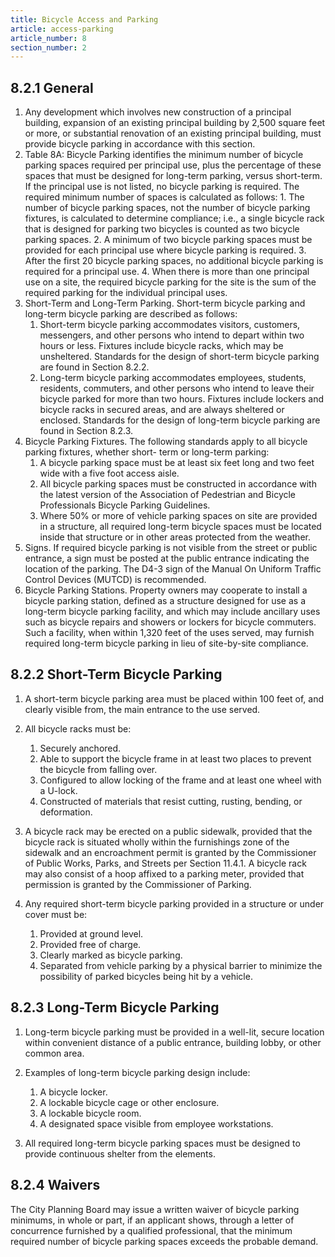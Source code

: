 ```yaml
---
title: Bicycle Access and Parking
article: access-parking
article_number: 8
section_number: 2
---
```


## 8.2.1 General

1. Any development which involves new construction of a principal building, expansion of an existing principal building by 2,500 square feet or more, or substantial renovation of an existing principal building, must provide bicycle parking in accordance with this section.
2. Table 8A: Bicycle Parking identifies the minimum number of bicycle parking spaces required
   per principal use, plus the percentage of these spaces that must be designed for long-term parking, versus short-term. If the principal use is not listed, no bicycle parking is required.
   The required minimum number of spaces is calculated as follows: 1. The number of bicycle parking spaces, not the number of bicycle parking fixtures, is calculated to determine compliance; i.e., a single bicycle rack that is designed for parking two bicycles is counted as two bicycle parking spaces. 2. A minimum of two bicycle parking spaces must be provided for each principal use where bicycle parking is required. 3. After the first 20 bicycle parking spaces, no additional bicycle parking is required for a principal use. 4. When there is more than one principal use on a site, the required bicycle parking for the site is the sum of the required parking for the individual principal uses.
3. Short-Term and Long-Term Parking. Short-term bicycle parking and long-term bicycle parking are described as follows:
   1. Short-term bicycle parking accommodates visitors, customers, messengers, and other persons who intend to depart within two hours or less. Fixtures include bicycle racks, which may be unsheltered. Standards for the design of short-term bicycle parking are found in Section 8.2.2.
   2. Long-term bicycle parking accommodates employees, students, residents, commuters, and other persons who intend to leave their bicycle parked for more than two hours. Fixtures include lockers and bicycle racks in secured areas, and are always sheltered or enclosed. Standards for the design of long-term bicycle parking are found in Section 8.2.3.
4. Bicycle Parking Fixtures. The following standards apply to all bicycle parking fixtures, whether short- term or long-term parking:
   1. A bicycle parking space must be at least six feet long and two feet wide with a five foot access aisle.
   2. All bicycle parking spaces must be constructed in accordance with the latest version of the Association of Pedestrian and Bicycle Professionals Bicycle Parking Guidelines.
   3. Where 50% or more of vehicle parking spaces on site are provided in a structure, all required long-term bicycle spaces must be located inside that structure or in other areas protected from the weather.
5. Signs. If required bicycle parking is not visible from the street or public entrance, a sign must be posted at the public entrance indicating the location of the parking. The D4-3 sign of the Manual On Uniform Traffic Control Devices (MUTCD) is recommended.
6. Bicycle Parking Stations. Property owners may cooperate to install a bicycle parking station, defined as a structure designed for use as a long-term bicycle parking facility, and which may include ancillary uses such as bicycle repairs and showers or lockers for bicycle commuters. Such a facility, when within 1,320 feet of the uses served, may furnish required long-term bicycle parking in lieu of site-by-site compliance.

## 8.2.2 Short-Term Bicycle Parking

1. A short-term bicycle parking area must be placed within 100 feet of, and clearly visible from, the main entrance to the use served.
2. All bicycle racks must be:

   1. Securely anchored.
   2. Able to support the bicycle frame in at least two places to prevent the bicycle from falling over.
   3. Configured to allow locking of the frame and at least one wheel with a U-lock.
   4. Constructed of materials that resist cutting, rusting, bending, or deformation.

3. A bicycle rack may be erected on a public sidewalk, provided that the bicycle rack is situated wholly within the furnishings zone of the sidewalk and an encroachment permit is granted by the Commissioner of Public Works, Parks, and Streets per Section 11.4.1. A bicycle rack may also consist of a hoop affixed to a parking meter, provided that permission is granted by the Commissioner of Parking.
4. Any required short-term bicycle parking provided in a structure or under cover must be:
   1. Provided at ground level.
   2. Provided free of charge.
   3. Clearly marked as bicycle parking.
   4. Separated from vehicle parking by a physical barrier to minimize the possibility of parked bicycles being hit by a vehicle.

## 8.2.3 Long-Term Bicycle Parking

1. Long-term bicycle parking must be provided in a well-lit, secure location within convenient distance of a public entrance, building lobby, or other common area.
2. Examples of long-term bicycle parking design include:

   1. A bicycle locker.
   2. A lockable bicycle cage or other enclosure.
   3. A lockable bicycle room.
   4. A designated space visible from employee workstations.

3. All required long-term bicycle parking spaces must be designed to provide continuous shelter from the elements.

## 8.2.4 Waivers

The City Planning Board may issue a written waiver of bicycle parking minimums, in whole or part, if an applicant shows, through a letter of concurrence
furnished by a qualified professional, that the minimum required number of bicycle parking spaces exceeds the probable demand.
